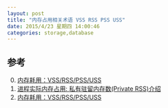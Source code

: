 ```yaml
---
layout: post
title: "内存占用相关术语 VSS RSS PSS USS"
date: 2015/4/23 星期四 14:00:46 
categories: storage,database
---
```


## 参考
0. [内存耗用：VSS/RSS/PSS/USS][0]
1. [进程实际内存占用: 私有驻留内存数(Private RSS)介绍 ][1]
2. [内存耗用：VSS/RSS/PSS/USS][2]


[0]: http://hi.baidu.com/donghaozheng/item/6133dcc5eeaf6bbb0c0a7bfa "内存耗用：VSS/RSS/PSS/USS"
[1]: http://blog.chinaunix.net/uid-25324849-id-3198505.html "进程实际内存占用: 私有驻留内存数(Private RSS)介绍 "
[2]: http://blog.csdn.net/adaptiver/article/details/7084364 "内存耗用：VSS/RSS/PSS/USS"
